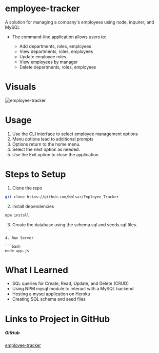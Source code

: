 # employee-tracker

A solution for managing a company's employees using node, inquirer, and MySQL
* The command-line application allows users to:

  * Add departments, roles, employees
  * View departments, roles, employees
  * Update employee roles
  * View employees by manager
  * Delete departments, roles, employees

# Visuals
![employee-tracker](https://drive.google.com/file/d/1GRMVFS2QsDXcFWsqpZfsXp--Id4kLW5y/view)

# Usage

1. Use the CLI interface to select employee management options
2. Menu options lead to additional prompts
3. Options return to the home menu.
4. Select the next option as needed.
5. Use the Exit option to close the application.

# Steps to Setup
1. Clone the repo

```bash
git clone https://github.com/Nolsar/Employee_Tracker
```

2. Install dependencies

```bash
npm install
```

3. Create the database using the schema.sql and seeds.sql files.

```

4. Run Server

```bash
node app.js
```



# What I Learned

* SQL queries for Create, Read, Update, and Delete (CRUD)
* Using NPM mysql module to interact with a MySQL backend
* Hosting a mysql application on Heroku
* Creating SQL schema and seed files

# Links to Project in GitHub

##### GitHub
[employee-tracker](https://github.com/Nolsar/Employee_Tracker)